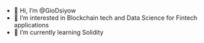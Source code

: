 - 👋 Hi, I’m @GioDsiyow
- 👀 I’m interested in Blockchain tech and Data Science for Fintech applications
- 🌱 I’m currently learning Solidity

<!---
GioDsiyow/GioDsiyow is a ✨ special ✨ repository because its `README.md` (this file) appears on your GitHub profile.
You can click the Preview link to take a look at your changes.
--->

